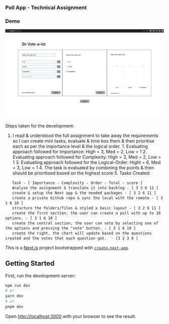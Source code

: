 ### Poll App - Technical Assignment

### Demo

[![demo](assets/images/demo/pollAppDemo.png)]('https://poll-app-pearl.vercel.app/poll')

Steps taken for the development:

1. I read & understood the full assignment to take away the requirements so I can create mini tasks, evaluate & time box them & then prioritise each as per the importance level & the logical order. 1. Evaluating approach followed for Importance: High = 3, Med = 2, Low = 1 2. Evaluating approach followed for Complexity: High = 3, Med = 2, Low = 1 3. Evaluating approach followed for the Logical-Order: Hight = 6, Med = 3, Low = 1 4. The task is evaluated by combining the points & then should be prioritised based on the highest score 5. Tasks Created:

```
   Task - [ Importance - Complexity - Order - Total - score ]
   Analyse the assignment & translate it into backlog - [ 3 3 6 12 ]
   create & setup the Next app & the needed packages - [ 3 2 6 11 ]
   create a private Github repo & sync the local with the remote - [ 3 1 6 10 ]
   structure the folders/files & styled a basic layout - [ 3 2 6 11 ]
   create the first section, the user can create a poll with up to 10 options. - [ 3 1 6 10 ]
   create the central section, the user can vote by selecting one of the options and pressing the "vote" button. - [ 3 1 6 10 ]
   create the right, the chart will update based on the questions created and the votes that each question got.  - [3 2 3 8 ]

```

This is a [Next.js](https://nextjs.org/) project bootstrapped with [`create-next-app`](https://github.com/vercel/next.js/tree/canary/packages/create-next-app).

## Getting Started

First, run the development server:

```bash
npm run dev
# or
yarn dev
# or
pnpm dev
```

Open [http://localhost:3000](http://localhost:3000) with your browser to see the result.
